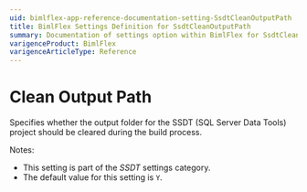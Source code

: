 ```yaml
---
uid: bimlflex-app-reference-documentation-setting-SsdtCleanOutputPath
title: BimlFlex Settings Definition for SsdtCleanOutputPath
summary: Documentation of settings option within BimlFlex for SsdtCleanOutputPath
varigenceProduct: BimlFlex
varigenceArticleType: Reference
---
```


# Clean Output Path

Specifies whether the output folder for the SSDT (SQL Server Data Tools) project should be cleared during the build process.

Notes:

* This setting is part of the *SSDT* settings category.
* The default value for this setting is `Y`.

